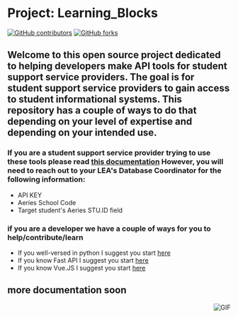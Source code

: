 # Project: Learning_Blocks

[![GitHub contributors](https://img.shields.io/github/contributors/code4sac/learning-blocks)](https://github.com/code4sac/learning-blocks/graphs/contributors)
[![GitHub forks](https://img.shields.io/github/forks/code4sac/learning-blocks)](https://github.com/code4sac/learning-blocks/network/members)

## Welcome to this open source project dedicated to helping developers make API tools for student support service providers. The goal is for student support service providers to gain access to student informational systems. This repository has a couple of ways to do that depending on your level of expertise and depending on your intended use.

### If you are a student support service provider trying to use these tools please read [this documentation](https://github.com/code4sac/learning-blocks/blob/main/Documentation%20Directory/SSSP_Read_Me.md) However, you will need to reach out to your LEA's Database Coordinator for the following information:
- API KEY
- Aeries School Code
- Target student's Aeries STU.ID field

### if you are a developer we have a couple of ways for you to help/contribute/learn
- If you well-versed in python I suggest you start [here](https://github.com/code4sac/learning-blocks/blob/main/Documentation%20Directory/Individual_scripts.md)
- If you know Fast API I suggest you start [here](https://github.com/code4sac/learning-blocks/blob/main/Documentation%20Directory/FastAPI_setup.md)
- If you know Vue.JS I suggest you start [here](https://github.com/code4sac/learning-blocks/blob/main/Documentation%20Directory/Vuejs_setup.MD)



## more documentation soon
<img align="right" alt="GIF" src="https://i.pinimg.com/originals/e4/26/70/e426702edf874b181aced1e2fa5c6cde.gif" />
